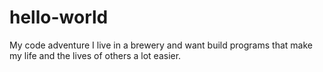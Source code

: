 # hello-world
My code adventure 
I live in a brewery and want build programs that make my life and the lives of others a lot easier.
